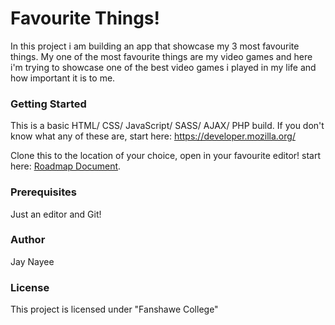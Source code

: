 # Favourite Things!

In this project i am building an app that showcase my 3 most favourite things. My one of the most favourite things are my video games and here i'm trying to showcase one of the best video games i played in my life and how important it is to me.

### Getting Started
This is a basic HTML/ CSS/ JavaScript/ SASS/ AJAX/ PHP build. If you don't know what any of these are, start here: https://developer.mozilla.org/

Clone this to the location of your choice, open in your favourite editor! start here: [Roadmap Document](https://docs.google.com/document/d/19LkB2qAomO8ntT2aZ4OFGy06fOKp_1_aPypiyAONFfQ/edit?usp=sharing).

### Prerequisites
Just an editor and Git!

### Author

Jay Nayee

### License
This project is licensed under "Fanshawe College"
